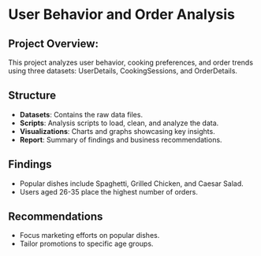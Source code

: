 # User Behavior and Order Analysis
## Project Overview:
   This project analyzes user behavior, cooking preferences, and order trends using three datasets: UserDetails, CookingSessions, and OrderDetails. 
## Structure 
   - **Datasets**: Contains the raw data files.
   - **Scripts**: Analysis scripts to load, clean, and analyze the data.
   - **Visualizations**: Charts and graphs showcasing key insights.
   - **Report**: Summary of findings and business recommendations.
## Findings 
   - Popular dishes include Spaghetti, Grilled Chicken, and Caesar Salad.
   - Users aged 26-35 place the highest number of orders.
## Recommendations 
   - Focus marketing efforts on popular dishes.
   - Tailor promotions to specific age groups.
